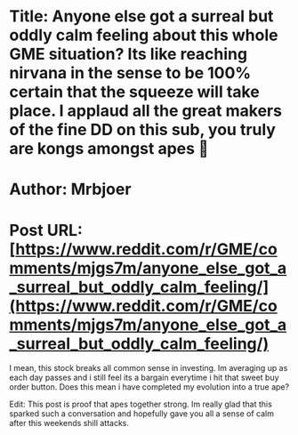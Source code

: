 # Title: Anyone else got a surreal but oddly calm feeling about this whole GME situation? Its like reaching nirvana in the sense to be 100% certain that the squeeze will take place. I applaud all the great makers of the fine DD on this sub, you truly are kongs amongst apes 🦍
# Author: Mrbjoer
# Post URL: [https://www.reddit.com/r/GME/comments/mjgs7m/anyone_else_got_a_surreal_but_oddly_calm_feeling/](https://www.reddit.com/r/GME/comments/mjgs7m/anyone_else_got_a_surreal_but_oddly_calm_feeling/)


I mean, this stock breaks all common sense in investing. Im averaging up as each day passes and i still feel its a bargain everytime i hit that sweet buy order button. 
Does this mean i have completed my evolution into a true ape?

Edit: 
This post is proof that apes together strong. 
Im really glad that this sparked such a conversation and hopefully gave you all a sense of calm after this weekends shill attacks.